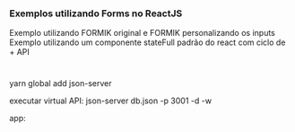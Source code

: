 ### Exemplos utilizando Forms no ReactJS

Exemplo utilizando FORMIK original e FORMIK personalizando os inputs
Exemplo utilizando um componente stateFull padrão do react com ciclo de + API

#

yarn global add json-server

executar virtual API: json-server db.json -p 3001 -d -w

app:
